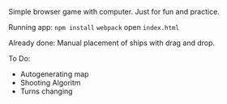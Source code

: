 Simple browser game with computer. Just for fun and practice.

Running app:
`npm install`
`webpack`
open
`index.html`

Already done: 
Manual placement of ships with drag and drop.

To Do:
* Autogenerating map
* Shooting Algoritm
* Turns changing